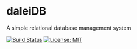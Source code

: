 # daleiDB
A simple relational database management system

[![Build Status](https://travis-ci.org/hw311/daleiDB.svg?branch=master)](https://travis-ci.org/hw311/daleiDB)
[![License: MIT](https://img.shields.io/badge/License-MIT-brightgreen.svg?style=flat)](https://opensource.org/licenses/MIT)
